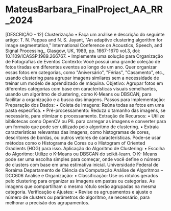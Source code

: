 # MateusBarbara_FinalProject_AA_RR_2024


[DESCRIÇÃO - 12] Clusterização
• Faça um análise e descrição do seguinte artigo: T. N. Pappas and N. S. Jayant, "An adaptive
clustering algorithm for image segmentation," International Conference on Acoustics,
Speech, and Signal Processing,, Glasgow, UK, 1989, pp. 1667-1670 vol.3, doi:
10.1109/ICASSP.1989.266767.
• Implemente uma solução para Organização de Fotografias de Eventos
Contexto: Você possui uma grande coleção de fotos tiradas em diferentes eventos ao longo de um
ano. Quer organizar essas fotos em categorias, como "Aniversário", "Férias", "Casamento", etc.,
usando clustering para agrupar imagens similares sem a necessidade de treinar um modelo de
aprendizado de máquina.
Objetivo: Agrupar fotos em diferentes categorias com base em características visuais semelhantes,
usando um algoritmo de clustering, como K-Means ou DBSCAN, para facilitar a organização e a
busca das imagens.
Passos para Implementação:
Preparação dos Dados:
• Coleta de Imagens: Reúna todas as fotos em uma pasta específica.
• Pré-processamento: Reduza o tamanho das imagens, se necessário, para otimizar o
processamento.
Extração de Recursos:
• Utilize bibliotecas como OpenCV ou PIL para carregar as imagens e converter para
um formato que pode ser utilizado pelo algoritmo de clustering.
• Extraia características relevantes das imagens, como histogramas de cores,
descritores de bordas, ou outros vetores de características. Pode-se usar métodos
como o Histograma de Cores ou o Histogram of Oriented Gradients (HOG) para isso.
Aplicação do Algoritmo de Clustering:
• Escolha do Algoritmo: Utilize o K-Means ou DBSCAN do scikit-learn. O K-
Means pode ser uma escolha simples para começar, onde você define o número de
clusters com base em uma estimativa inicial.
Universidade Federal de Roraima
Departamento de Ciência da Computação
Análise de Algoritmos – DCC606
Análise e Organização:
• Classificação: Use os rótulos gerados pelo clustering para organizar as imagens em
pastas ou categorias. As imagens que compartilham o mesmo rótulo serão agrupadas
na mesma categoria.
Verificação e Ajustes:
• Revise os agrupamentos e ajuste o número de clusters ou parâmetros do algoritmo,
se necessário, para melhorar a precisão dos agrupamentos.
